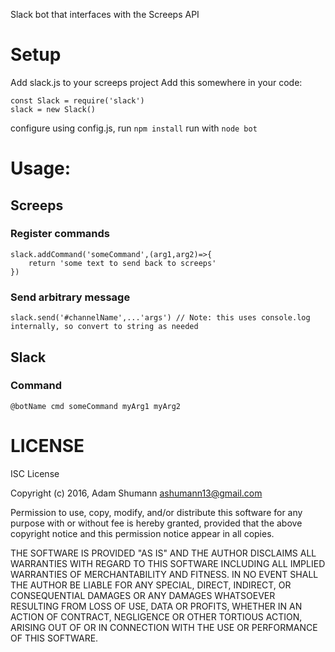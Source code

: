 Slack bot that interfaces with the Screeps API

# Setup

Add slack.js to your screeps project
Add this somewhere in your code:
```
const Slack = require('slack')
slack = new Slack()
```

configure using config.js,
run `npm install`
run with `node bot`

# Usage: 
## Screeps
### Register commands
```
slack.addCommand('someCommand',(arg1,arg2)=>{
	return 'some text to send back to screeps'
})
```
### Send arbitrary message
```
slack.send('#channelName',...'args') // Note: this uses console.log internally, so convert to string as needed
```

## Slack
### Command
```
@botName cmd someCommand myArg1 myArg2
```

# LICENSE
ISC License

Copyright (c) 2016, Adam Shumann <ashumann13@gmail.com>

Permission to use, copy, modify, and/or distribute this software for any purpose with or without fee is hereby granted, provided that the above copyright notice and this permission notice appear in all copies.

THE SOFTWARE IS PROVIDED "AS IS" AND THE AUTHOR DISCLAIMS ALL WARRANTIES WITH REGARD TO THIS SOFTWARE INCLUDING ALL IMPLIED WARRANTIES OF MERCHANTABILITY AND FITNESS. IN NO EVENT SHALL THE AUTHOR BE LIABLE FOR ANY SPECIAL, DIRECT, INDIRECT, OR CONSEQUENTIAL DAMAGES OR ANY DAMAGES WHATSOEVER RESULTING FROM LOSS OF USE, DATA OR PROFITS, WHETHER IN AN ACTION OF CONTRACT, NEGLIGENCE OR OTHER TORTIOUS ACTION, ARISING OUT OF OR IN CONNECTION WITH THE USE OR PERFORMANCE OF THIS SOFTWARE.
